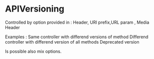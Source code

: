 # APIVersioning
Controlled by option provided in : Header, URI prefix,URL param , Media Header

Examples :
Same controller with differend versions of method
Differend controller with differend version of all methods
Deprecated version

Is possible also mix options.
